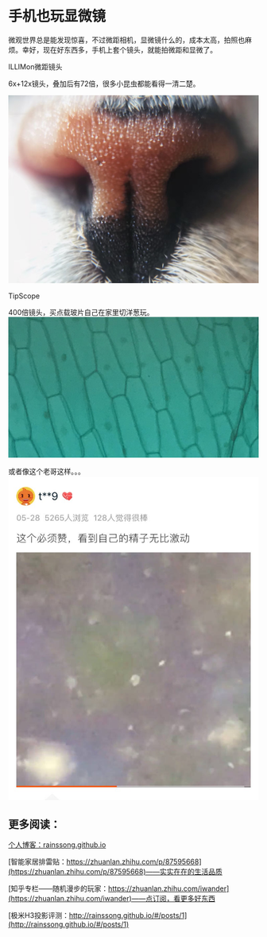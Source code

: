 # 手机也玩显微镜

微观世界总是能发现惊喜，不过微距相机，显微镜什么的，成本太高，拍照也麻烦。幸好，现在好东西多，手机上套个镜头，就能拍微距和显微了。

ILLIMon微距镜头

6x+12x镜头，叠加后有72倍，很多小昆虫都能看得一清二楚。

![1](..\images\scope3.JPG)

TipScope

400倍镜头，买点载玻片自己在家里切洋葱玩。
![2](..\images\scope1.JPG)

或者像这个老哥这样。。。
![3](..\images\scope2.JPG)

## 更多阅读：

[个人博客：rainssong.github.io](rainssong.github.io)

[智能家居排雷贴：https://zhuanlan.zhihu.com/p/87595668](https://zhuanlan.zhihu.com/p/87595668)——实实在在的生活品质

[知乎专栏——随机漫步的玩家：https://zhuanlan.zhihu.com/iwander](https://zhuanlan.zhihu.com/iwander)——点订阅，看更多好东西

[极米H3投影评测：http://rainssong.github.io/#/posts/1](http://rainssong.github.io/#/posts/1)
